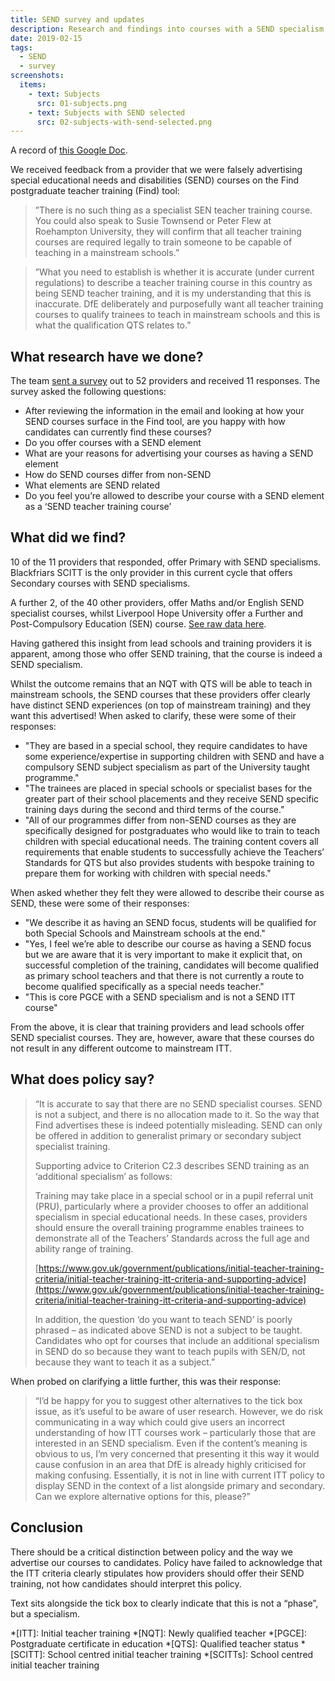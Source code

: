 ```yaml
---
title: SEND survey and updates
description: Research and findings into courses with a SEND specialism
date: 2019-02-15
tags:
  - SEND
  - survey
screenshots:
  items:
    - text: Subjects
      src: 01-subjects.png
    - text: Subjects with SEND selected
      src: 02-subjects-with-send-selected.png
---
```


A record of [this Google Doc](https://docs.google.com/document/d/1Cxu1X3SKwRWlVTIp5PAiiKsBUMi7YoeDIJxu-77uPzs/edit).

We received feedback from a provider that we were falsely advertising special educational needs and disabilities (SEND) courses on the Find postgraduate teacher training (Find) tool:

> ”There is no such thing as a specialist SEN teacher training course. You could also speak to Susie Townsend or Peter Flew at Roehampton University, they will confirm that all teacher training courses are required legally to train someone to be capable of teaching in a mainstream schools.”

> ”What you need to establish is whether it is accurate (under current regulations) to describe a teacher training course in this country as being SEND teacher training, and it is my understanding that this is inaccurate. DfE deliberately and purposefully want all teacher training courses to qualify trainees to teach in mainstream schools and this is what the qualification QTS relates to.”

## What research have we done?

The team [sent a survey](https://docs.google.com/forms/d/1FdH92urJnppOHaZPdrINBt9FCy4WY8WiBjK6ldFHbAM/edit) out to 52 providers and received 11 responses. The survey asked the following questions:

- After reviewing the information in the email and looking at how your SEND courses surface in the Find tool, are you happy with how candidates can currently find these courses?
- Do you offer courses with a SEND element
- What are your reasons for advertising your courses as having a SEND element
- How do SEND courses differ from non-SEND
- What elements are SEND related
- Do you feel you’re allowed to describe your course with a SEND element as a ‘SEND teacher training course’

## What did we find?

10 of the 11 providers that responded, offer Primary with SEND specialisms. Blackfriars SCITT is the only provider in this current cycle that offers Secondary courses with SEND specialisms.

A further 2, of the 40 other providers, offer Maths and/or English SEND specialist courses, whilst Liverpool Hope University offer a Further and Post-Compulsory Education (SEN) course. [See raw data here](https://docs.google.com/spreadsheets/u/1/d/1MqWBgTWYAB56TGVRIteKEUGt-U9LTBlCZoIQ2sT3EG8/edit#gid=1596998726).

Having gathered this insight from lead schools and training providers it is apparent, among those who offer SEND training, that the course is indeed a SEND specialism.

Whilst the outcome remains that an NQT with QTS will be able to teach in mainstream schools, the SEND courses that these providers offer clearly have distinct SEND experiences (on top of mainstream training) and they want this advertised! When asked to clarify, these were some of their responses:

- "They are based in a special school, they require candidates to have some experience/expertise in supporting children with SEND and have a compulsory SEND subject specialism as part of the University taught programme."
- "The trainees are placed in special schools or specialist bases for the greater part of their school placements and they receive SEND specific training days during the second and third terms of the course."
- "All of our programmes differ from non-SEND courses as they are specifically designed for postgraduates who would like to train to teach children with special educational needs. The training content covers all requirements that enable students to successfully achieve the Teachers’ Standards for QTS but also provides students with bespoke training to prepare them for working with children with special needs."

When asked whether they felt they were allowed to describe their course as SEND, these were some of their responses:

- "We describe it as having an SEND focus, students will be qualified for both Special Schools and Mainstream schools at the end."
- "Yes, I feel we’re able to describe our course as having a SEND focus but we are aware that it is very important to make it explicit that, on successful completion of the training, candidates will become qualified as primary school teachers and that there is not currently a route to become qualified specifically as a special needs teacher."
- "This is core PGCE with a SEND specialism and is not a SEND ITT course"

From the above, it is clear that training providers and lead schools offer SEND specialist courses. They are, however, aware that these courses do not result in any different outcome to mainstream ITT.

## What does policy say?

> “It is accurate to say that there are no SEND specialist courses. SEND is not a subject, and there is no allocation made to it. So the way that Find advertises these is indeed potentially misleading. SEND can only be offered in addition to generalist primary or secondary subject specialist training.
>
> Supporting advice to Criterion C2.3 describes SEND training as an ‘additional specialism’ as follows:
>
> Training may take place in a special school or in a pupil referral unit (PRU), particularly where a provider chooses to offer an additional specialism in special educational needs. In these cases, providers should ensure the overall training programme enables trainees to demonstrate all of the Teachers’ Standards across the full age and ability range of training.
>
> [https://www.gov.uk/government/publications/initial-teacher-training-criteria/initial-teacher-training-itt-criteria-and-supporting-advice](https://www.gov.uk/government/publications/initial-teacher-training-criteria/initial-teacher-training-itt-criteria-and-supporting-advice)
>
> In addition, the question ‘do you want to teach SEND’ is poorly phrased – as indicated above SEND is not a subject to be taught. Candidates who opt for courses that include an additional specialism in SEND do so because they want to teach pupils with SEN/D, not because they want to teach it as a subject.”

When probed on clarifying a little further, this was their response:

> “I’d be happy for you to suggest other alternatives to the tick box issue, as it’s useful to be aware of user research. However, we do risk communicating in a way which could give users an incorrect understanding of how ITT courses work – particularly those that are interested in an SEND specialism. Even if the content’s meaning is obvious to us, I’m very concerned that presenting it this way it would cause confusion in an area that DfE is already highly criticised for making confusing. Essentially, it is not in line with current ITT policy to display SEND in the context of a list alongside primary and secondary. Can we explore alternative options for this, please?”

## Conclusion

There should be a critical distinction between policy and the way we advertise our courses to candidates. Policy have failed to acknowledge that the ITT criteria clearly stipulates how providers should offer their SEND training, not how candidates should interpret this policy.

Text sits alongside the tick box to clearly indicate that this is not a “phase”, but a specialism.

*[ITT]: Initial teacher training
*[NQT]: Newly qualified teacher
*[PGCE]: Postgraduate certificate in education
*[QTS]: Qualified teacher status
*[SCITT]: School centred initial teacher training
*[SCITTs]: School centred initial teacher training
